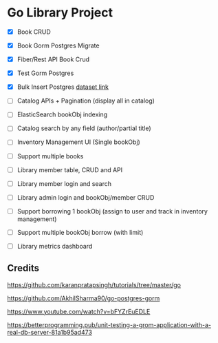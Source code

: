 # Go Library Project

- [X] Book CRUD
- [X] Book Gorm Postgres Migrate
- [X] Fiber/Rest API Book Crud
- [X] Test Gorm Postgres
- [X] Bulk Insert Postgres [dataset link](https://www.kaggle.com/datasets/jealousleopard/goodreadsbooks)
- [ ] Catalog APIs + Pagination (display all in catalog)
- [ ] ElasticSearch bookObj indexing
- [ ] Catalog search by any field (author/partial title)
- [ ] Inventory Management UI (Single bookObj)
- [ ] Support multiple books
- [ ] Library member table, CRUD and API
- [ ] Library member login and search
- [ ] Library admin login and bookObj/member CRUD
- [ ] Support borrowing 1 bookObj (assign to user and track in inventory management)
- [ ] Support multiple bookObj borrow (with limit)
- [ ] Library metrics dashboard


## Credits
https://github.com/karanpratapsingh/tutorials/tree/master/go

https://github.com/AkhilSharma90/go-postgres-gorm

https://www.youtube.com/watch?v=bFYZrEuEDLE

https://betterprogramming.pub/unit-testing-a-grom-application-with-a-real-db-server-81a1b95ad473
